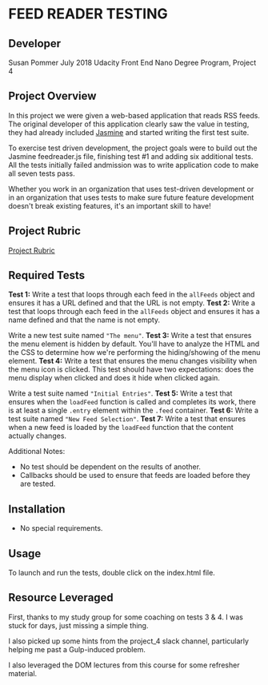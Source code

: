 # FEED READER TESTING

## Developer
Susan Pommer
July 2018
Udacity Front End Nano Degree Program, Project 4

## Project Overview
In this project we were given a web-based application that reads RSS feeds. The original developer of this application clearly saw the value in testing, they had already included [Jasmine](http://jasmine.github.io/) and started writing the first test suite.

To exercise test driven development, the project goals were to build out the Jasmine feedreader.js file, 
finishing test #1 and adding six additional tests. All the tests initially failed andmission was to write application code to make all seven tests pass.

Whether you work in an organization that uses test-driven development or in an organization that uses tests to make sure future feature development doesn't break existing features, it's an important skill to have!

## Project Rubric
[Project Rubric](https://review.udacity.com/#!/projects/3442558598/rubric)

## Required Tests 
**Test 1:** Write a test that loops through each feed in the `allFeeds` object and ensures it has a URL defined and that the URL is not empty.
**Test 2:**  Write a test that loops through each feed in the `allFeeds` object and ensures it has a name defined and that the name is not empty.

Write a new test suite named `"The menu"`.
**Test 3:**  Write a test that ensures the menu element is hidden by default. You'll have to analyze the HTML and the CSS to determine how we're performing the hiding/showing of the menu element.
**Test 4:**  Write a test that ensures the menu changes visibility when the menu icon is clicked. This test should have two expectations: does the menu display when clicked and does it hide when clicked again.

Write a test suite named `"Initial Entries"`.
**Test 5:** Write a test that ensures when the `loadFeed` function is called and completes its work, there is at least a single `.entry` element within the `.feed` container.
**Test 6:**  Write a test suite named `"New Feed Selection"`.
**Test 7:**  Write a test that ensures when a new feed is loaded by the `loadFeed` function that the content actually changes.

Additional Notes:
* No test should be dependent on the results of another.
* Callbacks should be used to ensure that feeds are loaded before they are tested.

## Installation
* No special requirements.

## Usage
To launch and run the tests, double click on the index.html file.

## Resource Leveraged
First, thanks to my study group for some coaching on tests 3 & 4.  I was stuck for days, just missing a simple thing. 

I also picked up some hints from the project_4 slack channel, particularly helping me past a Gulp-induced problem. 

I also leveraged the DOM lectures from this course for some refresher material.  







